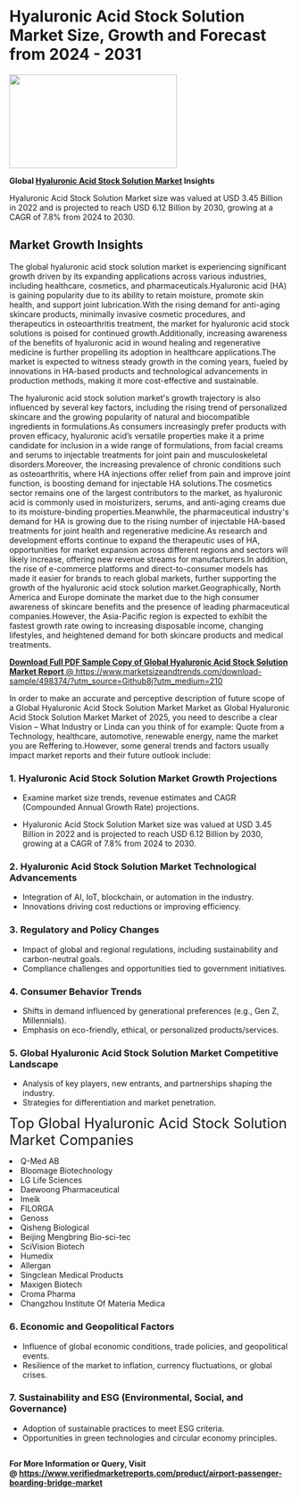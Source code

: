 <H1>Hyaluronic Acid Stock Solution Market Size, Growth and Forecast from 2024 - 2031</H1><img class="aligncenter size-medium wp-image-584254" src="https://thirdeyenews.in/wp-content/uploads/2024/09/Global-Market-Research-300x168.jpeg" alt="" width="300" height="168" /><p><strong>Global&nbsp;<a href="https://www.marketsizeandtrends.com/download-sample/498374/?utm_source=Github8j?utm_medium=210">Hyaluronic Acid Stock Solution Market</a> Insights</strong></p><p>Hyaluronic Acid Stock Solution Market size was valued at USD 3.45 Billion in 2022 and is projected to reach USD 6.12 Billion by 2030, growing at a CAGR of 7.8% from 2024 to 2030.</p><p><h2>Market Growth Insights</h2> <p>The global hyaluronic acid stock solution market is experiencing significant growth driven by its expanding applications across various industries, including healthcare, cosmetics, and pharmaceuticals.Hyaluronic acid (HA) is gaining popularity due to its ability to retain moisture, promote skin health, and support joint lubrication.With the rising demand for anti-aging skincare products, minimally invasive cosmetic procedures, and therapeutics in osteoarthritis treatment, the market for hyaluronic acid stock solutions is poised for continued growth.Additionally, increasing awareness of the benefits of hyaluronic acid in wound healing and regenerative medicine is further propelling its adoption in healthcare applications.The market is expected to witness steady growth in the coming years, fueled by innovations in HA-based products and technological advancements in production methods, making it more cost-effective and sustainable.<a href="#"></a></p> <p>The hyaluronic acid stock solution market's growth trajectory is also influenced by several key factors, including the rising trend of personalized skincare and the growing popularity of natural and biocompatible ingredients in formulations.As consumers increasingly prefer products with proven efficacy, hyaluronic acid’s versatile properties make it a prime candidate for inclusion in a wide range of formulations, from facial creams and serums to injectable treatments for joint pain and musculoskeletal disorders.Moreover, the increasing prevalence of chronic conditions such as osteoarthritis, where HA injections offer relief from pain and improve joint function, is boosting demand for injectable HA solutions.The cosmetics sector remains one of the largest contributors to the market, as hyaluronic acid is commonly used in moisturizers, serums, and anti-aging creams due to its moisture-binding properties.Meanwhile, the pharmaceutical industry's demand for HA is growing due to the rising number of injectable HA-based treatments for joint health and regenerative medicine.As research and development efforts continue to expand the therapeutic uses of HA, opportunities for market expansion across different regions and sectors will likely increase, offering new revenue streams for manufacturers.In addition, the rise of e-commerce platforms and direct-to-consumer models has made it easier for brands to reach global markets, further supporting the growth of the hyaluronic acid stock solution market.Geographically, North America and Europe dominate the market due to the high consumer awareness of skincare benefits and the presence of leading pharmaceutical companies.However, the Asia-Pacific region is expected to exhibit the fastest growth rate owing to increasing disposable income, changing lifestyles, and heightened demand for both skincare products and medical treatments.<a href="#"></p><p><span class=""><strong>Download Full PDF Sample Copy of Global Hyaluronic Acid Stock Solution Market Report</strong> @ <a href="https://www.marketsizeandtrends.com/download-sample/498374/?utm_source=Github8j?utm_medium=210" target="_blank">https://www.marketsizeandtrends.com/download-sample/498374/?utm_source=Github8j?utm_medium=210</a></span></p><p>In order to make an accurate and perceptive description of future scope of a Global&nbsp;Hyaluronic Acid Stock Solution Market Market as Global&nbsp;Hyaluronic Acid Stock Solution Market Market of 2025, you need to describe a clear Vision &ndash; What Industry or Linda can you think of for example: Quote from a Technology, healthcare, automotive, renewable energy, name the market you are Reffering to.However, some general trends and factors usually impact market reports and their future outlook include:</p><h3>1.&nbsp;<strong>Hyaluronic Acid Stock Solution Market Growth Projections</strong></h3><ul><li>Examine market size trends, revenue estimates and CAGR (Compounded Annual Growth Rate) projections.</li><li><p>Hyaluronic Acid Stock Solution Market size was valued at USD 3.45 Billion in 2022 and is projected to reach USD 6.12 Billion by 2030, growing at a CAGR of 7.8% from 2024 to 2030.</p></li></ul><h3>2.&nbsp;<strong>Hyaluronic Acid Stock Solution Market Technological Advancements</strong></h3><ul><li>Integration of AI, IoT, blockchain, or automation in the industry.</li><li>Innovations driving cost reductions or improving efficiency.</li></ul><h3>3.&nbsp;<strong>Regulatory and Policy Changes</strong></h3><ul><li>Impact of global and regional regulations, including sustainability and carbon-neutral goals.</li><li>Compliance challenges and opportunities tied to government initiatives.</li></ul><h3>4.&nbsp;<strong>Consumer Behavior Trends</strong></h3><ul><li>Shifts in demand influenced by generational preferences (e.g., Gen Z, Millennials).</li><li>Emphasis on eco-friendly, ethical, or personalized products/services.</li></ul><h3>5.&nbsp;<strong>Global Hyaluronic Acid Stock Solution Market Competitive Landscape</strong></h3><ul><li>Analysis of key players, new entrants, and partnerships shaping the industry.</li><li>Strategies for differentiation and market penetration.</li></ul><p data-pm-slice="1 1 []"><span style="color: inherit; font-family: inherit; font-size: 25px;">Top Global Hyaluronic Acid Stock Solution Market Companies</span></p><div class="" data-test-id=""><p><li>Q-Med AB</li><li> Bloomage Biotechnology</li><li> LG Life Sciences</li><li> Daewoong Pharmaceutical</li><li> Imeik</li><li> FILORGA</li><li> Genoss</li><li> Qisheng Biological</li><li> Beijing Mengbring Bio-sci-tec</li><li> SciVision Biotech</li><li> Humedix</li><li> Allergan</li><li> Singclean Medical Products</li><li> Maxigen Biotech</li><li> Croma Pharma</li><li> Changzhou Institute Of Materia Medica</li></p></div><h3>6.&nbsp;<strong>Economic and Geopolitical Factors</strong></h3><ul><li>Influence of global economic conditions, trade policies, and geopolitical events.</li><li>Resilience of the market to inflation, currency fluctuations, or global crises.</li></ul><h3>7.&nbsp;<strong>Sustainability and ESG (Environmental, Social, and Governance)</strong></h3><ul><li>Adoption of sustainable practices to meet ESG criteria.</li><li>Opportunities in green technologies and circular economy principles.</li></ul><h2><strong style="font-size: 14px;">For More Information or Query, Visit @&nbsp;</strong><a style="background-color: #ffffff; font-size: 14px;" href="https://www.marketsizeandtrends.com/report/hyaluronic-acid-stock-solution-market/" target="_blank">https://www.verifiedmarketreports.com/product/airport-passenger-boarding-bridge-market</a></h2>